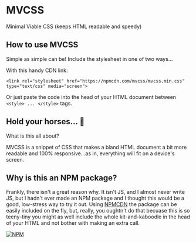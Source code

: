 # MVCSS

Minimal Viable CSS (keeps HTML readable and speedy)

## How to use MVCSS

Simple as simple can be! Include the stylesheet in one of two ways...

With this handy CDN link:

```
<link rel="stylesheet" href="https://npmcdn.com/mvcss/mvcss.min.css" type="text/css" media="screen">
```

Or just paste the code into the head of your HTML document between `<style> ... </style>` tags. 

## Hold your horses... 🐴

What is this all about? 

MVCSS is a snippet of CSS that makes a bland HTML document a bit more readable and 100% responsive...as in, everything will fit on a device's screen. 

## Why is this an NPM package? 

Frankly, there isn't a great reason why. It isn't JS, and I almost never write JS, but I hadn't ever made an NPM package and I thought this would be a good, low-stress way to try it out. Using [NPMCDN](https://npmcdn.com) the package can be easily included on the fly, but, really, you oughtn't do that becuase this is so teeny-tiny you might as well include the whole kit-and-kaboodle in the head of your HTML and not bother with making an extra call. 


[![NPM](https://nodei.co/npm/mvcss.png)](https://npmjs.org/package/mvcss)